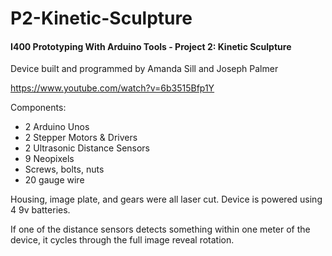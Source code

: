 # P2-Kinetic-Sculpture
#### I400 Prototyping With Arduino Tools - Project 2: Kinetic Sculpture

Device built and programmed by Amanda Sill and Joseph Palmer

https://www.youtube.com/watch?v=6b3515Bfp1Y

Components:
* 2 Arduino Unos
* 2 Stepper Motors & Drivers
* 2 Ultrasonic Distance Sensors
* 9 Neopixels
* Screws, bolts, nuts
* 20 gauge wire

Housing, image plate, and gears were all laser cut. Device is powered using 4 9v batteries.

If one of the distance sensors detects something within one meter of the device, it cycles through the full image reveal rotation.